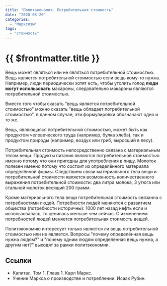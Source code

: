 ```yaml
---
title: "Политэкономия. Потребительная стоимость"
date: "2020-03-20"
categories: 
  - "Марксизм"
tags: 
  - "стоимость"
---
```


# {{ $frontmatter.title }}

Вещь может являться или не являться потребительной стоимостью. Вещь является потребительной стоимостью если вещь кому-то нужна. Например, люди периодически хотят есть, чтобы утолить голод **люди могут использовать** макароны, следовательно макароны являются потребительной стоимостью.

Вместо того чтобы сказать "вещь является потребительной стоимостью" можно сказать "вещь обладает потребительной стоимостью", в данном случае, эти формулировки обозначают одно и то же.

Вещь, являющаяся потребительной стоимостью, может быть как продуктом человеческого труда (например, булка хлеба), так и продуктом природы (например, воздух или гриб, выросший в лесу).

Потребительная стоимость непосредственно связана с материальным телом вещи. Продукты питания являются потребительной стоимостью именно потому что они пригодны для употребления в пищу. Молоток полезен именно потому что состоит из определённого материала определённой формы. Следствием связи материального тела вещи и потребительной стоимости является возможность количественного выражения потребительной стоимости: два литра молока, 3 утюга или стальной молоток весящий 200 грамм.

Кроме материального тела вещи потребительная стоимость связанна с потребностями людей. Потребности людей меняются с развитием общества (потребности историчны): 1000 лет назад нефть если и использовалась, то ценилась меньше чем сейчас. С изменением потребностей людей меняется потребительная стоимость вещей.

Политэкономию интересует только является ли вещь потребительной стоимостью или не является. Вопросы "почему определённая вещь нужна людям?" и "почему одним людям определённая вещь нужна, а другим нет?" выходят за рамки политэкономии.

## Ссылки

- Капитал. Том 1. Глава 1. Карл Маркс.
- Учение Маркса о производстве и потреблении. Исаак Рубин.
